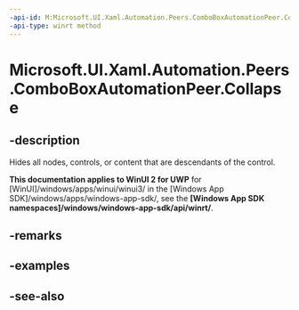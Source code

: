 ```yaml
---
-api-id: M:Microsoft.UI.Xaml.Automation.Peers.ComboBoxAutomationPeer.Collapse
-api-type: winrt method
---
```


<!-- Method syntax
public void Collapse()
-->

# Microsoft.UI.Xaml.Automation.Peers.ComboBoxAutomationPeer.Collapse

## -description
Hides all nodes, controls, or content that are descendants of the control.

**This documentation applies to WinUI 2 for UWP** for [WinUI]/windows/apps/winui/winui3/ in the [Windows App SDK]/windows/apps/windows-app-sdk/, see the **[Windows App SDK namespaces]/windows/windows-app-sdk/api/winrt/**.

## -remarks

## -examples

## -see-also
